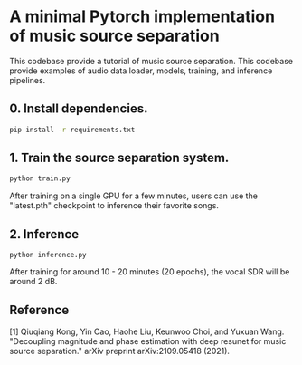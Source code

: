# A minimal Pytorch implementation of music source separation

This codebase provide a tutorial of music source separation. This codebase provide examples of audio data loader, models, training, and inference pipelines.

## 0. Install dependencies.

```bash
pip install -r requirements.txt
```

## 1. Train the source separation system.
```python
python train.py
```

After training on a single GPU for a few minutes, users can use the "latest.pth" checkpoint to inference their favorite songs.

## 2. Inference
```
python inference.py
```

After training for around 10 - 20 minutes (20 epochs), the vocal SDR will be around 2 dB. 

## Reference
[1] Qiuqiang Kong, Yin Cao, Haohe Liu, Keunwoo Choi, and Yuxuan Wang. "Decoupling magnitude and phase estimation with deep resunet for music source separation." arXiv preprint arXiv:2109.05418 (2021).
